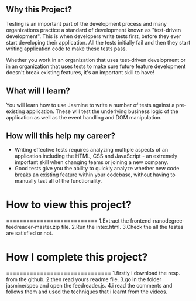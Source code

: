 ## Why this Project?

Testing is an important part of the development process and many organizations practice a standard of development known as "test-driven development". This is when developers write tests first, before they ever start developing their application. All the tests initially fail and then they start writing application code to make these tests pass.

Whether you work in an organization that uses test-driven development or in an organization that uses tests to make sure future feature development doesn't break existing features, it's an important skill to have!


## What will I learn?

You will learn how to use Jasmine to write a number of tests against a pre-existing application. These will test the underlying business logic of the application as well as the event handling and DOM manipulation.


## How will this help my career?

* Writing effective tests requires analyzing multiple aspects of an application including the HTML, CSS and JavaScript - an extremely important skill when changing teams or joining a new company.
* Good tests give you the ability to quickly analyze whether new code breaks an existing feature within your codebase, without having to manually test all of the functionality.


# How to view this project?
===========================
1.Extract the frontend-nanodegree-feedreader-master.zip file.
2.Run the intex.html.
3.Check the all the testes are satisfied or not.

# How I complete this project?
===============================
1.firstly i download the resp. from the github.
2.then read yours readme file.
3.go in the folder jasmine/spec and open the feedreader.js.
4.i read the comments and follows them and used the techniques that i learnt from the videos.